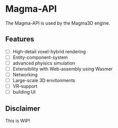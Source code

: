 # Magma-API

The Magma-API is used by the Magma3D engine. 

## Features

- [ ] High-detail voxel-hybrid rendering
- [ ] Entity-component-system
- [ ] advanced phyisics simulation
- [ ] Extensibility with Web-assembly using Wasmer
- [ ] Networking
- [ ] Large-scale 3D envitonments
- [ ] VR-support
- [ ] building UI

## Disclaimer

This is WIP!
